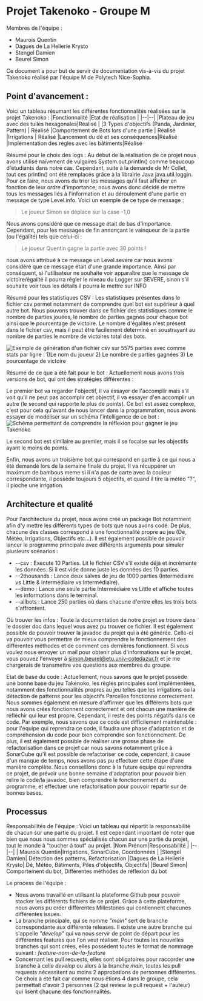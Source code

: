 # Projet Takenoko - Groupe M
Membres de l'équipe : 

 - Maurois Quentin
 - Dagues de La Hellerie Krysto
 - Stengel Damien
 - Beurel Simon  

Ce document a pour but de servir de documentation vis-à-vis du projet Takenoko réalisé par l'équipe M de Polytech Nice-Sophia. 
## Point d'avancement : 
Voici un tableau résumant les différentes fonctionnalités réalisées sur le projet Takenoko : 
|Fonctionnalité |Etat de réalisation  |
|--|--|
|Plateau de jeu avec des tuiles hexagonales|Réalisé  |
|3 Types d'objectifs (Panda, Jardinier, Pattern) | Réalisé
|Comportement de Bots lors d'une partie | Réalisé
|Irrigations | Réalisé
|Lancement du dé et ses conséquences|Réalisé
|Implémentation des règles avec les bâtiments|Réalisé

Résumé pour le choix des logs : 
Au début de la réalisation de ce projet nous avons utilisé naïvement de vulgaires System.out.println() comme beaucoup d'étudiants dans notre cas. Cependant, suite à la demande de Mr Collet, tout ces println() ont été remplacés grâce à la librairie Java java.util.loggin. Pour ce faire, nous avons du trier les messages qu'il faut afficher  en fonction de leur ordre d'importance, nous avons donc décidé de mettre tous les messages liés à l'information et au déroulement d'une partie en message de type Level.info. Voici un exemple de ce type de message : 

> Le joueur Simon se déplace sur la case -1,0

Nous avons considéré que ce message était de bas d'importance.  Cependant, pour les messages de fin annonçant le vainqueur de la partie (ou l'égalité) tels que celui-ci : 

> Le joueur Quentin gagne la partie avec 30 points !

nous avons attribué à ce message un Level.severe car nous avons considéré que ce message était d'une grande importance. 
Ainsi par conséquent, si l'utilisateur ne souhaite voir apparaître que le message de victoire/égalité il pourra régler le niveau du Logger sur SEVERE, sinon s'il souhaite voir tous les détails il pourra le mettre sur INFO


Résumé pour les statistiques CSV : 
Les statistiques présentes dans le fichier csv permet notamment de comprendre quel bot est supérieur à quel autre bot. Nous pouvons trouver dans ce fichier des statistiques comme le nombre de parties jouées, le nombre de parties gagnés pour chaque bot ainsi que le pourcentage de victoire. Le nombre d'égalités n'est présent dans le fichier csv, mais il peut être facilement determiné en soustrayant au nombre de parties le nombre de victoires total des bots.

![Exemple de génération d'un fichier csv sur 5575 parties avec comme stats par ligne : 1)Le nom du joueur 2) Le nombre de parties gagnées 3) Le pourcentage de victoire](https://cdn.discordapp.com/attachments/701053516256509954/1073158223638568980/image.png)

Résumé de ce que a été fait pour le bot : 
Actuellement nous avons trois versions de bot, qui ont des stratégies différentes :


Le premier bot va regarder l'objectif, il va essayer de l'accomplir mais s'il voit qu'il ne peut pas accomplir cet objectif, il va essayer d'en accomplir un autre (le second qui rapporte le plus de points). Ce bot est assez complexe, c'est pour cela qu'avant de nous lancer dans la programmation, nous avons essayer de modéliser sur un schéma l'intelligence de ce bot : 
 ![Schéma permettant de comprendre la réflexion pour gagner le jeu Takenoko](https://cdn.discordapp.com/attachments/701053516256509954/1072517259068723220/image.png)

Le second bot est similaire au premier, mais il se focalse sur les objectifs ayant le moins de points.

Enfin, nous avons un troisième bot qui correspond en partie à ce qui nous a été demandé lors de la semaine finale du projet. Il va récuppérer un maximum de bambous meme si il n'a pas de carte avec la couleur correspondante, il possède toujours 5 objectifs, et quand il tire la météo "?", il pioche une irrigation.
## Architecture et qualité

Pour l'architecture du projet, nous avons créé un package Bot notamment afin d'y mettre les différents types de bots que nous avons codé. 
De plus, chacune des classes correspond à une fonctionnalité propre au jeu (Dé, Météo, Irrigations, Objectifs etc...). Il est également possible de pouvoir lancer le programme principale avec différents arguments pour simuler plusieurs scénarios : 

 - --csv : Execute 10 Parties. Lit le fichier CSV s'il existe déjà et incrémente les données. Si il est vide donne juste les données des 10 parties.
 - --2thousands : Lance deux salves de jeu de 1000 parties (Intermédiaire vs Little & Intermédiaire vs Intermédiaire).
 - --demo : Lance une seule partie Intermédiaire vs Little et affiche toutes les informations dans le terminal.
 - --allbots : Lance 250 parties où dans chacune d'entre elles les trois bots s'affrontent.

Où trouver les infos :
Toute la documentation de notre projet se trouve dans le dossier doc dans lequel vous avez pu trouver ce fichier. Il est également possible de pouvoir trouver la javadoc du projet qui a été générée. Celle-ci va pouvoir vous permettre de mieux comprendre le fonctionnement des différentes méthodes et de comment ces dernières fonctionnent. 
Si vous voulez nous envoyer un mail pour obtenir plus d'informations sur le projet, vous pouvez l'envoyer à simon.beurel@etu.univ-cotedazur.fr et je me chargerais de transmettre vos questions aux membres du groupe. 

Etat de base du code :
Actuellement, nous savons que le projet possède une bonne base du jeu Takenoko, les règles principales sont implémentées, notamment des fonctionnalités propres au jeu telles que les irrigations ou la détection de patterns pour les objectifs Parcelles fonctionne correctement. Nous sommes également en mesure d'affirmer que les différents bots que nous avons crées fonctionnent correctement et ont chacun une manière de réfléchir qui leur est propre. 
Cependant, il reste des points négatifs dans ce code. Par exemple, nous savons que ce code est difficilement maintenable : pour l'équipe qui reprendra ce code, il faudra une phase d'adaptation et de compréhension du code pour bien comprendre son fonctionnement. De plus, il est également possible de réaliser une grosse phase de refactorisation dans ce projet car nous savons notamment grâce à SonarCube qu'il est possible de refactoriser ce code, cependant, à cause d'un manque de temps, nous avons pas pu effectuer cette étape d'une manière complète.
Nous conseillons donc à la future équipe qui reprendra ce projet, de prévoir une bonne semaine d'adaptation pour pouvoir bien relire le code/la javadoc, bien comprendre le fonctionnement du programme, et effectuer une refactorisation pour pouvoir repartir sur de bonnes bases.
## Processus 
Responsabilités de l'équipe : 
Voici un tableau qui répartit la responsabilité de chacun sur une partie du projet. Il est cependant important de noter que bien que nous nous sommes spécialisés chacun sur une partie du projet, tout le monde à "toucher à tout" au projet.
|Nom Prénom|Responsabilité  |
|--|--|
|  Maurois Quentin|Irrigations, SonarCube, Coordonnées |
|Stengel Damien| Détection des patterns, Refactorisation
|Dagues de La Hellerie Krysto| Dé, Météo, Bâtiments, Piles d'objectifs, Objectifs|
|Beurel Simon| Comportement du bot, Différentes méthodes de réflexion du bot

Le process de l'équipe : 
 - Nous avons travaillé en utilisant la plateforme Github pour pouvoir stocker les différents fichiers de ce projet. Grâce à cette plateforme, nous avons pu créer différentes Millestones qui contiennent chacunes différentes issues. 
 -  La branche principale, qui se nomme *"main"* sert de branche correspondante aux différente releases. Il existe une autre branche qui s'appelle *"develop"* qui va nous servir de point de départ pour les différentes features que l'on veut réaliser. 
Pour toutes les nouvelles branches qui sont crées, elles possèdent toutes le format de nommage suivant : *feature-nom-de-la-feature*
 - Concernant les pull requests, elles sont obligatoires pour raccorder une branche à celle *develop* ou alors à la branche *main*, toutes les pull requests nécessitent au moins 2 approbations de personnes différentes. Ce choix à été fait car comme nous étions 4 dans le groupe, cela permettait d'avoir 3 personnes (2 qui review la pull request + l'auteur) qui lisent chacune des fonctionnalités. 
